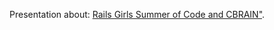 Presentation about: <a href="http://natacha-beck.github.io/Ruby_meetup/#/" target="_blank">Rails Girls Summer of Code and CBRAIN"</a>.
